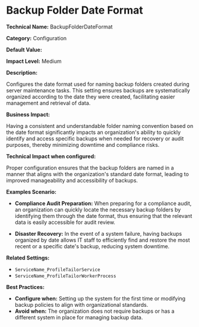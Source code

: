 # Backup Folder Date Format

**Technical Name:** BackupFolderDateFormat

**Category:** Configuration

**Default Value:** 

**Impact Level:** Medium

**Description:** 

Configures the date format used for naming backup folders created during server maintenance tasks. This setting ensures backups are systematically organized according to the date they were created, facilitating easier management and retrieval of data.

**Business Impact:** 

Having a consistent and understandable folder naming convention based on the date format significantly impacts an organization's ability to quickly identify and access specific backups when needed for recovery or audit purposes, thereby minimizing downtime and compliance risks.

**Technical Impact when configured:** 

Proper configuration ensures that the backup folders are named in a manner that aligns with the organization's standard date format, leading to improved manageability and accessibility of backups.

**Examples Scenario:** 

- **Compliance Audit Preparation:** When preparing for a compliance audit, an organization can quickly locate the necessary backup folders by identifying them through the date format, thus ensuring that the relevant data is easily accessible for audit review.
  
- **Disaster Recovery:** In the event of a system failure, having backups organized by date allows IT staff to efficiently find and restore the most recent or a specific date's backup, reducing system downtime.

**Related Settings:** 

- `ServiceName_ProfileTailorService`
- `ServiceName_ProfileTailorWorkerProcess`

**Best Practices:** 

- **Configure when:** Setting up the system for the first time or modifying backup policies to align with organizational standards.
- **Avoid when:** The organization does not require backups or has a different system in place for managing backup data.